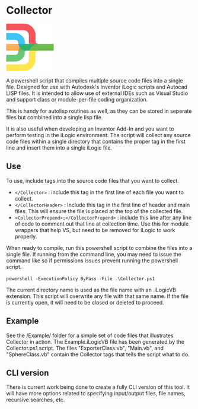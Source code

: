 # Collector


![Logo](Images/Collector128.png)

A powershell script that compiles multiple source code files into a single file.
Designed for use with Autodesk's Inventor iLogic scripts and Autocad LISP files.
It is intended to allow use of external IDEs such as Visual Studio and support
class or module-per-file coding organization.

This is handy for autolisp routines as well, as they can be stored in seperate files
but combined into a single lisp file.

It is also useful when developing an Inventor Add-In and you want to perform testing
in the iLogic environment.  The script will collect any source code files within a
single directory that contains the proper tag in the first line and insert them into
a single iLogic file.

## Use

To use, include tags into the source code files that you want to collect.

* ``</Collector>`` : include this tag in the first line of each file you want to collect.
* ``</CollectorHeader>`` : Include this tag in the first line of header and main files. This will ensure the file is placed at the top of the collected file.
* ``<CollectorPrepend>;</CollectorPrepend>`` : include this line after any line of code to comment out that line at collection time.  Use this for module wrappers that help VS, but need to be removed for iLogic to work properly.

When ready to compile, run this powershell script to combine the files into a single file.
If running from the command line, you may need to issue the command like so if permissions
issues prevent running the powershell script.

``powershell -ExecutionPolicy ByPass -File .\Collector.ps1``

The current directory name is used as the file name with an .iLogicVB extension.  This script will overwrite any file with that same name.  If the file is currently open, it will need to be closed or deleted to proceed.

## Example

See the /Example/ folder for a simple set of code files that illustrates Collector
in action. The Example.iLogicVB file has been generated by the Collector.ps1 script.
The files "ExporterClass.vb", "Main.vb", and "SphereClass.vb" contain the Collector
tags that tells the script what to do.

## CLI version

There is current work being done to create a fully CLI version of this tool.  It will have more options related to specifying input/output files, file names, recursive searches, etc.
